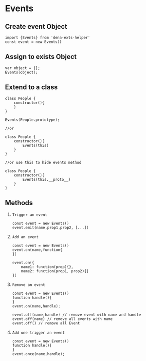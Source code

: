 # Events

## Create event Object

```
import {Events} from 'dena-exts-helper'
const event = new Events()
```

## Assign to exists Object

```
var object = {};
Events(object);
```

## Extend to a class

```
class People {
    constructor(){
    }
}

Events(People.prototype);

//or

class People {
    constructor(){
        Events(this)
    }
}

//or use this to hide events method

class People {
    constructor(){
        Events(this.__proto__)
    }
}

```

## Methods

1.     Trigger an event

    ```
    const event = new Events()
    event.emit(name,prop1,prop2, [...])

    ```

2.     Add an event

    ```
    const event = new Events()
    event.on(name,function{
    })
    
    event.on({
        name1: function(prop){},
        name2: function(prop1, prop2){}
    })

    ```

3.     Remove an event


    ```
    const event = new Events()
    function handle(){
    }
    event.on(name,handle);
    
    event.off(name,handle) // remove event with name and handle
    event.off(name) // remove all events with name
    event.off() // remove all Event

    ```

4.     Add one trigger an event


    ```
    const event = new Events()
    function handle(){
    }
    event.once(name,handle);

    ```
